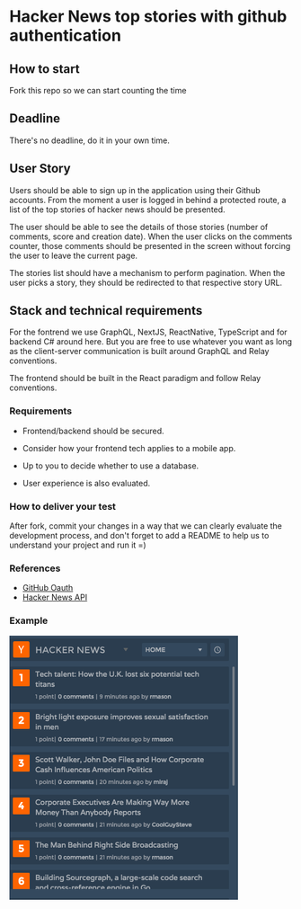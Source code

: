 # Hacker News top stories with github authentication

## How to start
Fork this repo so we can start counting the time

## Deadline

There's no deadline, do it in your own time.

## User Story
Users should be able to sign up in the application using their Github accounts. From the moment a user is logged in behind a protected route, a list of the top stories of hacker news should be presented.

The user should be able to see the details of those stories (number of comments, score and creation date). When the user clicks on the comments counter, those comments should be presented in the screen without forcing the user to leave the current page.

The stories list should have a mechanism to perform pagination. When the user picks a story, they should be redirected to that respective story URL.

## Stack and technical requirements
For the fontrend we use GraphQL, NextJS, ReactNative, TypeScript and for backend C# around here. But you are free to use whatever you want as long as the client-server communication is built around GraphQL and Relay conventions.

The frontend should be built in the React paradigm and follow Relay conventions.

### Requirements

- Frontend/backend should be secured.

- Consider how your frontend tech applies to a mobile app.

- Up to you to decide whether to use a database.

- User experience is also evaluated.

### How to deliver your test

After fork, commit your changes in a way that we can clearly evaluate the development process, and don't forget to add a README to help us to understand your project and run it =)

### References
- [GitHub Oauth](https://developer.github.com/v3/oauth/)
- [Hacker News API](https://github.com/HackerNews/API)

### Example
![hackernews](/imgs/hackernews.png)
